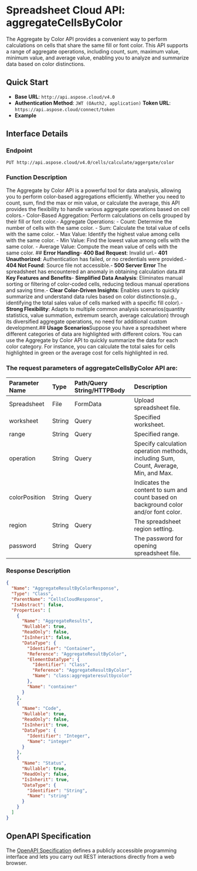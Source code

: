 # **Spreadsheet Cloud API: aggregateCellsByColor**

The Aggregate by Color API provides a convenient way to perform calculations on cells that share the same fill or font color. This API supports a range of aggregate operations, including count, sum, maximum value, minimum value, and average value, enabling you to analyze and summarize data based on color distinctions. 


## **Quick Start**

- **Base URL**: `http://api.aspose.cloud/v4.0`
- **Authentication Method**: `JWT (OAuth2, application)`  **Token URL**: `https://api.aspose.cloud/connect/token`
- **Example** 

## **Interface Details**

### **Endpoint** 

```
PUT http://api.aspose.cloud/v4.0/cells/calculate/aggergate/color
```
### **Function Description**
The Aggregate by Color API is a powerful tool for data analysis, allowing you to perform color-based aggregations efficiently. Whether you need to count, sum, find the max or min value, or calculate the average, this API provides the flexibility to handle various aggregate operations based on cell colors.- Color-Based Aggregation: Perform calculations on cells grouped by their fill or font color.- Aggregate Operations:  - Count: Determine the number of cells with the same color.  - Sum: Calculate the total value of cells with the same color.  - Max Value: Identify the highest value among cells with the same color.  - Min Value: Find the lowest value among cells with the same color.  - Average Value: Compute the mean value of cells with the same color. ## **Error Handling**- **400 Bad Request**: Invalid url.- **401 Unauthorized**:  Authentication has failed, or no credentials were provided.- **404 Not Found**: Source file not accessible.- **500 Server Error** The spreadsheet has encountered an anomaly in obtaining calculation data.## **Key Features and Benefits**- **Simplified Data Analysis**: Eliminates manual sorting or filtering of color-coded cells, reducing tedious manual operations and saving time.- **Clear Color-Driven Insights**: Enables users to quickly summarize and understand data rules based on color distinctions(e.g., identifying the total sales value of cells marked with a specific fill color).- **Strong Flexibility**: Adapts to multiple common analysis scenarios(quantity statistics, value summation, extremum search, average calculation) through its diversified aggregate operations, no need for additional custom development.## **Usage Scenarios**Suppose you have a spreadsheet where different categories of data are highlighted with different colors. You can use the Aggregate by Color API to quickly summarize the data for each color category. For instance, you can calculate the total sales for cells highlighted in green or the average cost for cells highlighted in red.

### The request parameters of **aggregateCellsByColor** API are: 

| Parameter Name | Type | Path/Query String/HTTPBody | Description | 
| :- | :- | :- |:- | 
|Spreadsheet|File|FormData|Upload spreadsheet file.|
|worksheet|String|Query|Specified worksheet.|
|range|String|Query|Specified range.|
|operation|String|Query|Specify calculation operation methods, including Sum, Count, Average, Min, and Max.|
|colorPosition|String|Query|Indicates the content to sum and count based on background color and/or font color.|
|region|String|Query|The spreadsheet region setting.|
|password|String|Query|The password for opening spreadsheet file.|

### **Response Description**
```json
{
  "Name": "AggregateResultByColorResponse",
  "Type": "Class",
  "ParentName": "CellsCloudResponse",
  "IsAbstract": false,
  "Properties": [
    {
      "Name": "AggregateResults",
      "Nullable": true,
      "ReadOnly": false,
      "IsInherit": false,
      "DataType": {
        "Identifier": "Container",
        "Reference": "AggregateResultByColor",
        "ElementDataType": {
          "Identifier": "Class",
          "Reference": "AggregateResultByColor",
          "Name": "class:aggregateresultbycolor"
        },
        "Name": "container"
      }
    },
    {
      "Name": "Code",
      "Nullable": true,
      "ReadOnly": false,
      "IsInherit": true,
      "DataType": {
        "Identifier": "Integer",
        "Name": "integer"
      }
    },
    {
      "Name": "Status",
      "Nullable": true,
      "ReadOnly": false,
      "IsInherit": true,
      "DataType": {
        "Identifier": "String",
        "Name": "string"
      }
    }
  ]
}
```


## OpenAPI Specification

The [OpenAPI Specification](https://reference.aspose.cloud/cells/#/CalculateController/AggregateCellsByColor) defines a publicly accessible programming interface and lets you carry out REST interactions directly from a web browser.
